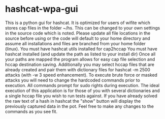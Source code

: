 # hashcat-wpa-gui
This is a python gui for hashcat. It is optimized for users of wifite which stores cap files in the folder ~/hs. This can be changed to your own settings in the source code which is noted.
Please update all file locations in the source before using or the code will default to your home directory and assume all installations and files are branched from your home folder (linux).
You must have hashcat utils installed for cap2hccap
You must have hashcat installed (and update the path as listed to your install dir)
Once all your paths are mapped the program allows for easy cap file selection and hccap destination saving. Additionally you may select hccap files that are already created and pair them with dictionary files for hashcat -m 2500 attacks (with -w 3 speed enhancement).
To execute brute force or masked attacks you will need to change the hardcoded commands prior to execution.
All commands prompt for sudo rights during execution.
The ideal execution of this application is for those of you with several dictionaries and a single hccap file you wish to run tests against. If you have already solved the raw text of a hash in hashcat the "show" button will display the previously captured data in the pot.
Feel free to make any changes to the commands as you see fit.
